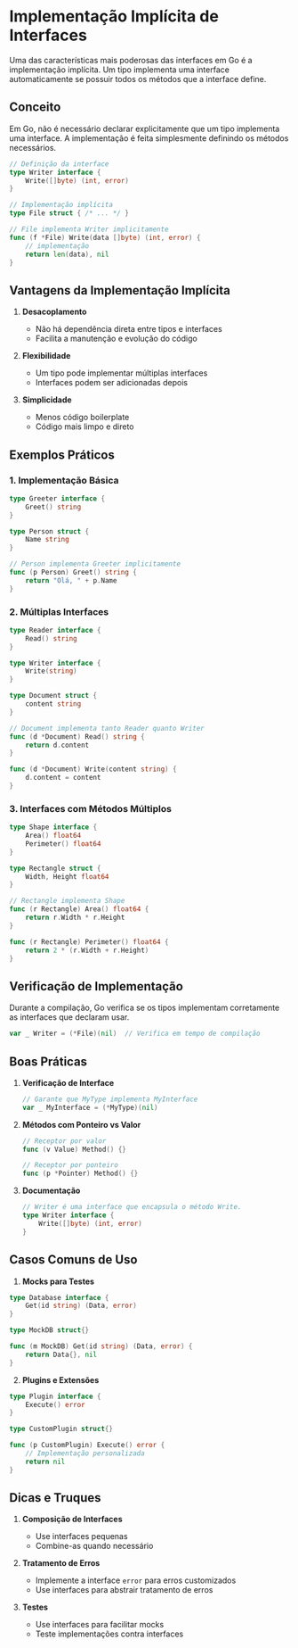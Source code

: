 # Implementação Implícita de Interfaces

Uma das características mais poderosas das interfaces em Go é a implementação implícita. Um tipo implementa uma interface automaticamente se possuir todos os métodos que a interface define.

## Conceito

Em Go, não é necessário declarar explicitamente que um tipo implementa uma interface. A implementação é feita simplesmente definindo os métodos necessários.

```go
// Definição da interface
type Writer interface {
    Write([]byte) (int, error)
}

// Implementação implícita
type File struct { /* ... */ }

// File implementa Writer implicitamente
func (f *File) Write(data []byte) (int, error) {
    // implementação
    return len(data), nil
}
```

## Vantagens da Implementação Implícita

1. **Desacoplamento**
   - Não há dependência direta entre tipos e interfaces
   - Facilita a manutenção e evolução do código

2. **Flexibilidade**
   - Um tipo pode implementar múltiplas interfaces
   - Interfaces podem ser adicionadas depois

3. **Simplicidade**
   - Menos código boilerplate
   - Código mais limpo e direto

## Exemplos Práticos

### 1. Implementação Básica
```go
type Greeter interface {
    Greet() string
}

type Person struct {
    Name string
}

// Person implementa Greeter implicitamente
func (p Person) Greet() string {
    return "Olá, " + p.Name
}
```

### 2. Múltiplas Interfaces
```go
type Reader interface {
    Read() string
}

type Writer interface {
    Write(string)
}

type Document struct {
    content string
}

// Document implementa tanto Reader quanto Writer
func (d *Document) Read() string {
    return d.content
}

func (d *Document) Write(content string) {
    d.content = content
}
```

### 3. Interfaces com Métodos Múltiplos
```go
type Shape interface {
    Area() float64
    Perimeter() float64
}

type Rectangle struct {
    Width, Height float64
}

// Rectangle implementa Shape
func (r Rectangle) Area() float64 {
    return r.Width * r.Height
}

func (r Rectangle) Perimeter() float64 {
    return 2 * (r.Width + r.Height)
}
```

## Verificação de Implementação

Durante a compilação, Go verifica se os tipos implementam corretamente as interfaces que declaram usar.

```go
var _ Writer = (*File)(nil)  // Verifica em tempo de compilação
```

## Boas Práticas

1. **Verificação de Interface**
   ```go
   // Garante que MyType implementa MyInterface
   var _ MyInterface = (*MyType)(nil)
   ```

2. **Métodos com Ponteiro vs Valor**
   ```go
   // Receptor por valor
   func (v Value) Method() {}

   // Receptor por ponteiro
   func (p *Pointer) Method() {}
   ```

3. **Documentação**
   ```go
   // Writer é uma interface que encapsula o método Write.
   type Writer interface {
       Write([]byte) (int, error)
   }
   ```

## Casos Comuns de Uso

1. **Mocks para Testes**
```go
type Database interface {
    Get(id string) (Data, error)
}

type MockDB struct{}

func (m MockDB) Get(id string) (Data, error) {
    return Data{}, nil
}
```

2. **Plugins e Extensões**
```go
type Plugin interface {
    Execute() error
}

type CustomPlugin struct{}

func (p CustomPlugin) Execute() error {
    // Implementação personalizada
    return nil
}
```

## Dicas e Truques

1. **Composição de Interfaces**
   - Use interfaces pequenas
   - Combine-as quando necessário

2. **Tratamento de Erros**
   - Implemente a interface `error` para erros customizados
   - Use interfaces para abstrair tratamento de erros

3. **Testes**
   - Use interfaces para facilitar mocks
   - Teste implementações contra interfaces 